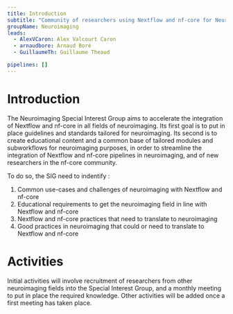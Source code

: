 ```yaml
---
title: Introduction
subtitle: "Community of researchers using Nextflow and nf-core for Neuroimaging"
groupName: Neuroimaging
leads:
  - AlexVCaron: Alex Valcourt Caron
  - arnaudbore: Arnaud Boré
  - GuillaumeTh: Guillaume Theaud

pipelines: []
---
```


# Introduction

The Neuroimaging Special Interest Group aims to accelerate the integration of Nextflow and nf-core in all fields of neuroimaging. Its first goal is to put in place guidelines and standards tailored for neuroimaging. Its second is to create educational content and a common base of tailored modules and subworkflows for neuroimaging purposes, in order to streamline the integration of Nextflow and nf-core pipelines in neuroimaging, and of new researchers in the nf-core community.

To do so, the SIG need to indentify :

1. Common use-cases and challenges of neuroimaging with Nextflow and nf-core
2. Educational requirements to get the neuroimaging field in line with Nextflow and nf-core
3. Nextflow and nf-core practices that need to translate to neuroimaging
4. Good practices in neuroimaging that could or need to translate to Nextflow and nf-core

# Activities

Initial activities will involve recruitment of researchers from other neuroimaging fields into the Special Interest Group, and a monthly meeting to put in place the required knowledge. Other activities will be added once a first meeting has taken place.
